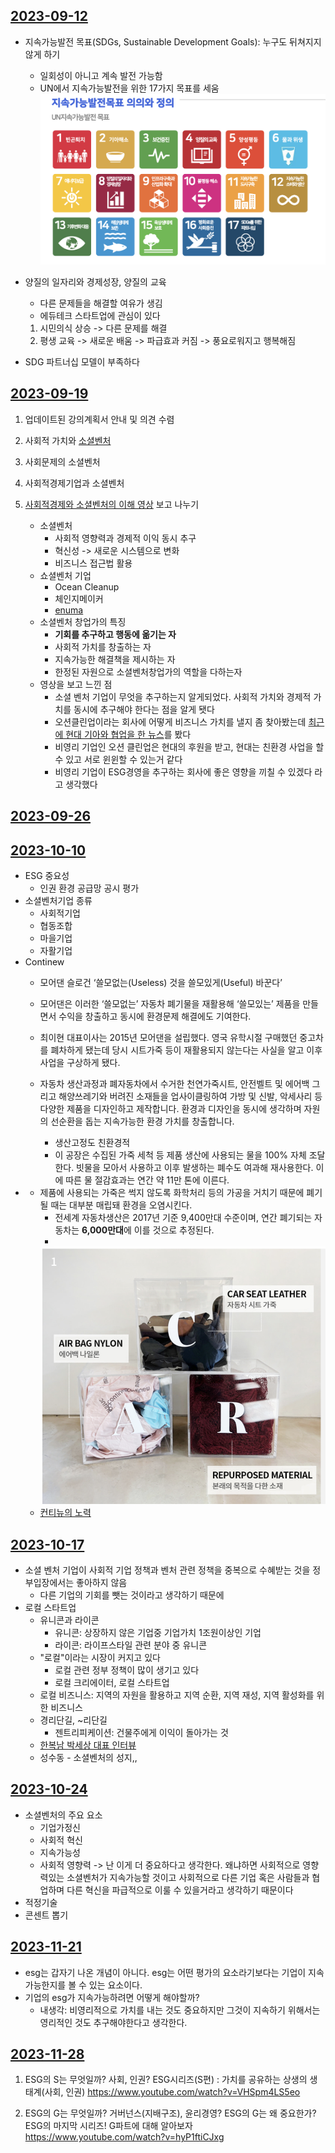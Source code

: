 ## [2023-09-12](../../../0.DailyNote/2023-09-12.md)
- 지속가능발전 목표(SDGs, Sustainable Development Goals): 누구도 뒤쳐지지 않게 하기
	- 일회성이 아니고 계속 발전 가능함
	- UN에서 지속가능발전을 위한 17가지 목표를 세움
		![UN SDGs](UN%20SDGs.png)

- 양질의 일자리와 경제성장, 양질의 교육
	- 다른 문제들을 해결할 여유가 생김
	- 에듀테크 스타트업에 관심이 있다
	1. 시민의식 상승 -> 다른 문제를 해결
	2. 평생 교육 -> 새로운 배움 -> 파급효과 커짐 -> 풍요로워지고 행복해짐

- SDG 파트너십 모델이 부족하다

## [2023-09-19](../../../0.DailyNote/2023-09-19.md)
1. 업데이트된 강의계획서 안내 및 의견 수렴

2. 사회적 가치와 [소셜벤처](소셜벤처)

3. 사회문제의 소셜벤처

4. 사회적경제기업과 소셜벤처

5. [사회적경제와 소셜벤처의 이해 영상](https://www.youtube.com/watch?v=U6RpR7Mkas8) 보고 나누기
	- 소셜벤처
		- 사회적 영향력과 경제적 이익 동시 추구
		- 혁신성 -> 새로운 시스템으로 변화
		- 비즈니스 접근법 활용
	- 쇼셜벤처 기업
		- Ocean Cleanup
		- 체인지메이커
		- [enuma](https://www.enuma.com/ko/)
	- 소셜벤처 창업가의 특징
		- **기회를 추구하고 행동에 옮기는 자**
		- 사회적 가치를 창출하는 자
		- 지속가능한 해결책을 제시하는 자
		- 한정된 자원으로 소셜벤처창업가의 역할을 다하는자
	- 영상을 보고 느낀 점
		- 소셜 벤처 기업이 무엇을 추구하는지 알게되었다. 사회적 가치와 경제적 가치를 동시에 추구해야 한다는 점을 알게 됏다
		- 오션클린업이라는 회사에 어떻게 비즈니스 가치를 낼지 좀 찾아봤는데 [최근에 현대 기아와 협업을 한 뉴스](https://www.hyundai.co.kr/news/CONT0000000000025792)를 봤다
		- 비영리 기업인 오션 클린업은 현대의 후원을 받고, 현대는 친환경 사업을 할 수 있고 서로 윈윈할 수 있는거 같다
		- 비영리 기업이 ESG경영을 추구하는 회사에 좋은 영향을 끼칠 수 있겠다 라고 생각했다


## [2023-09-26](../../../0.DailyNote/2023-09-26.md)


## [2023-10-10](../../../0.DailyNote/2023-10-10.md)
- ESG 중요성
	- 인권 환경 공급망 공시 평가
- 소셜벤처기업 종류
	- 사회적기업
	- 협동조합
	- 마을기업
	- 자활기업
- Continew
	- 모어댄 슬로건 ‘쓸모없는(Useless) 것을 쓸모있게(Useful) 바꾼다’
	- 모어댄은 이러한 ‘쓸모없는’ 자동차 폐기물을 재활용해 ‘쓸모있는’ 제품을 만들면서 수익을 창출하고 동시에 환경문제 해결에도 기여한다.  
	- 최이현 대표이사는 2015년 모어댄을 설립했다. 영국 유학시절 구매했던 중고차를 폐차하게 됐는데 당시 시트가죽 등이 재활용되지 않는다는 사실을 알고 이후 사업을 구상하게 됐다.

	- 자동차 생산과정과 폐자동차에서 수거한 천연가죽시트, 안전벨트 및 에어백 그리고 해양쓰레기와 버려진 소재들을 업사이클링하여 가방 및 신발, 악세사리 등 다양한 제품을 디자인하고 제작합니다. 환경과 디자인을 동시에 생각하며 자원의 선순환을 돕는 지속가능한 환경 가치를 창출합니다.
		- 생산고정도 친환경적
		- 이 공장은 수집된 가죽 세척 등 제품 생산에 사용되는 물을 100% 자체 조달한다. 빗물을 모아서 사용하고 이후 발생하는 폐수도 여과해 재사용한다. 이에 따른 물 절감효과는 연간 약 11만 톤에 이른다.
- 
	- 제품에 사용되는 가죽은 썩지 않도록 화학처리 등의 가공을 거치기 때문에 폐기될 때는 대부분 매립돼 환경을 오염시킨다.
		- 전세계 자동차생산은 2017년 기준 9,400만대 수준이며, 연간 폐기되는 자동차는 **6,000만대**에 이를 것으로 추정된다.
		- 
		![스크린샷 2023-10-10 18.18.14](스크린샷%202023-10-10%2018.18.14.png)
	- [컨티뉴의 노력](https://youtu.be/IlwdKGl2jX8?si=OitZx8n7sl-F1bRK)

## [2023-10-17](../../../0.DailyNote/2023-10-17.md)
- 소셜 벤처 기업이 사회적 기업 정책과 벤처 관련 정책을 중복으로 수혜받는 것을 정부입장에서는 좋아하지 않음
	- 다른 기업의 기회를 뺏는 것이라고 생각하기 때문에
- 로컬 스타트업
	- 유니콘과 라이콘
		- 유니콘: 상장하지 않은 기업중 기업가치 1조원이상인 기업
		- 라이콘: 라이프스타일 관련 분야 중 유니콘
	- "로컬"이라는 시장이 커지고 있다
		- 로컬 관련 정부 정책이 많이 생기고 있다
		- 로컬 크리에이터, 로컬 스타트업
	- 로컬 비즈니스: 지역의 자원을 활용하고 지역 순환, 지역 재성, 지역 활성화를 위한 비즈니스
	- 경리단길, ~리단길
		- 젠트리피케이션: 건물주에게 이익이 돌아가는 것
	- [한복남 박세상 대표 인터뷰](한복남%20박세상%20대표%20인터뷰.md)
	- 성수동 - 소셜벤처의 성지,,


## [2023-10-24](../../../0.DailyNote/2023-10-24.md)
- 소셜벤처의 주요 요소
	- 기업가정신
	- 사회적 혁신
	- 지속가능성
	- 사회적 영향력 -> 난 이게 더 중요하다고 생각한다. 왜냐하면 사회적으로 영향력있는 소셜벤처가 지속가능할 것이고 사회적으로 다른 기업 혹은 사람들과 협업하며 다른 혁신을 파급적으로 이룰 수 있을거라고 생각하기 때문이다
- 적정기술
- 콘센트 뽑기

## [2023-11-21](../../../0.DailyNote/2023-11-21.md)
- esg는 갑자기 나온 개념이 아니다. esg는 어떤 평가의 요소라기보다는 기업이 지속가능한지를 볼 수 있는 요소이다.
- 기업의 esg가 지속가능하려면 어떻게 해야할까?
	- 내생각: 비영리적으로 가치를 내는 것도 중요하지만 그것이 지속하기 위해서는 영리적인 것도 추구해야한다고 생각한다.


## [2023-11-28](2023-11-28)
1. ESG의 S는 무엇일까? 사회, 인권?
ESG시리즈(S편) : 가치를 공유하는 상생의 생태계(사회, 인권)
https://www.youtube.com/watch?v=VHSpm4LS5eo

2. ESG의 G는 무엇일까? 거버넌스(지배구조), 윤리경영?
ESG의 G는 왜 중요한가?
ESG의 마지막 시리즈! G파트에 대해 알아보자
https://www.youtube.com/watch?v=hyP1ftiCJxg
